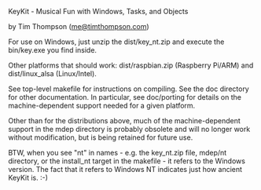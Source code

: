 KeyKit - Musical Fun with Windows, Tasks, and Objects

by Tim Thompson (me@timthompson.com)

For use on Windows, just unzip the dist/key_nt.zip and execute the bin/key.exe you find inside.

Other platforms that should work: dist/raspbian.zip (Raspberry Pi/ARM) and dist/linux_alsa (Linux/Intel).

See top-level makefile for instructions on compiling.  See the doc directory
for other documentation.  In particular, see doc/porting for details
on the machine-dependent support needed for a given platform.

Other than for the distributions above, much of the machine-dependent support in the mdep directory
is probably obsolete and will no longer work without modification, but is being retained
for future use.

BTW, when you see "nt" in names - e.g. the key_nt.zip file, mdep/nt directory, or the install_nt target
in the makefile - it refers to the Windows version.  The fact that it refers to Windows NT
indicates just how ancient KeyKit is.  :-)


